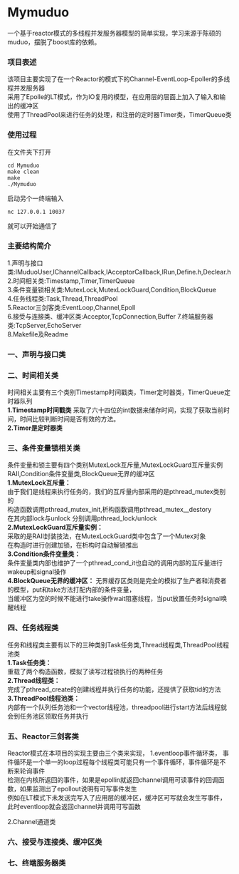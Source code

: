# Mymuduo
一个基于reactor模式的多线程并发服务器模型的简单实现，学习来源于陈硕的muduo，摆脱了boost库的依赖。 
### 项目表述
该项目主要实现了在一个Reactor的模式下的Channel-EventLoop-Epoller的多线程并发服务器  
采用了Epolle的LT模式，作为IO复用的模型，在应用层的层面上加入了输入和输出的缓冲区   
使用了ThreadPool来进行任务的处理，和注册的定时器Timer类，TimerQueue类  
### 使用过程
在文件夹下打开
```
cd Mymuduo
make clean
make
./Mymuduo
```
启动另个一终端输入   
```
nc 127.0.0.1 10037
```
就可以开始通信了   
### 主要结构简介   
1.声明与接口类:IMuduoUser,IChannelCallback,IAcceptorCallback,IRun,Define.h,Declear.h  
2.时间相关类:Timestamp,Timer,TimerQueue  
3.条件变量锁相关类:MutexLock,MutexLockGuard,Condition,BlockQueue  
4.任务线程类:Task,Thread,ThreadPool  
5.Reactor三剑客类:EventLoop,Channel,Epoll  
6.接受与连接类、缓冲区类:Acceptor,TcpConnection,Buffer
7.终端服务器类:TcpServer,EchoServer  
8.Makefile及Readme  
### 一、声明与接口类
### 二、时间相关类
时间相关主要有三个类别Timestamp时间戳类，Timer定时器类，TimerQueue定时器队列   
**1.Timestamp时间戳类** 采取了六十四位的int数据来储存时间，实现了获取当前时间，时间比较判断时间是否有效的方法。  
**2.Timer是定时器类**

### 三、条件变量锁相关类
条件变量和锁主要有四个类别MutexLock互斥量,MutexLockGuard互斥量实例RAII,Condition条件变量类,BlockQueue无界的缓冲区  
**1.MutexLock互斥量：**  
由于我们是线程来执行任务的，我们的互斥量内部采用的是pthread_mutex类别的  
构造函数调用pthread_mutex_init,析构函数调用pthread_mutex__destory  
在其内部lock与unlock 分别调用pthread_lock/unlock  
**2.MutexLockGuard互斥量实例：**  
采取的是RAII封装技法，在MutexLockGuard类中包含了一个Mutex对象  
在构造时进行创建加锁，在析构时自动解锁推出  
**3.Condition条件变量类：**   
条件变量类内部也维护了一个pthread_cond_it也自动的调用内部的互斥量进行wakeup和signal操作  
**4.BlockQueue无界的缓冲区：**
无界缓存区类则是完全的模拟了生产者和消费者的模型，put和take方法打配内部的条件变量，  
当缓冲区为空的时候不能进行take操作wait阻塞线程，当put放置任务时signal唤醒线程   
### 四、任务线程类
任务和线程类主要有以下的三种类别Task任务类,Thread线程类,ThreadPool线程池类  
**1.Task任务类：**  
重载了两个构造函数，模拟了读写过程锁执行的两种任务  
**2.Thread线程类：**  
完成了pthread_create的创建线程并执行任务的功能，还提供了获取tid的方法  
**3.ThreadPool线程池类：**  
内部有一个队列任务池和一个vector线程池，threadpool进行start方法后线程就会到任务池区领取任务并执行  
### 五、Reactor三剑客类
Reactor模式在本项目的实现主要由三个类来实现，
1.eventloop事件循环类，
事件循环是一个单一的loop过程每个线程类可能只有一个事件循环，事件循环是不断来轮询事件  
检测在内核所返回的事件，如果是epollin就返回channel调用可读事件的回调函数，如果监测出了epollout说明有可写事件发生  
例如在LT模式下未发送完写入了应用层的缓冲区，缓冲区可写就会发生写事件，此时eventloop就会返回channel并调用可写函数  

2.Channel通道类
### 六、接受与连接类、缓冲区类
### 七、终端服务器类
